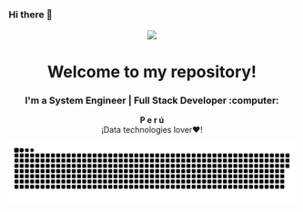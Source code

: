 ### Hi there 👋

<p align="center" width="300">
<img align="center" width="200" src="https://user-images.githubusercontent.com/47759407/107853757-c67dbe80-6de5-11eb-861b-4ed190bbc6cb.png" />
<h1 align="center">Welcome to my repository!</h1>
<h3 align="center">I'm a System Engineer | Full Stack Developer :computer:</h3>
</p>

<p align="center"><strong>P e r ú </strong><br />¡Data technologies lover❤️!</p>
<img align="center" src="https://raw.githubusercontent.com/JaksonCasas19/JaksonCasas19/656c7685aceea2e50b4f7e5ecd976b22c1497f8c/github-contribution-grid-snake.svg" />

